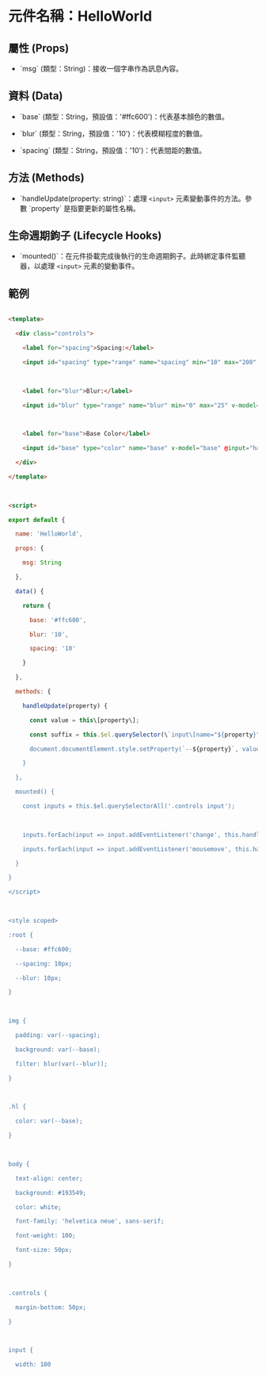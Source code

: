 # 元件名稱：HelloWorld

  

## 屬性 (Props)

- \`msg\` (類型：String)：接收一個字串作為訊息內容。

  

## 資料 (Data)

- \`base\` (類型：String，預設值：'#ffc600')：代表基本顏色的數值。

- \`blur\` (類型：String，預設值：'10')：代表模糊程度的數值。

- \`spacing\` (類型：String，預設值：'10')：代表間距的數值。

  

## 方法 (Methods)

- \`handleUpdate(property: string)\`：處理 `<input>` 元素變動事件的方法。參數 \`property\` 是指要更新的屬性名稱。

  

## 生命週期鉤子 (Lifecycle Hooks)

- \`mounted()\`：在元件掛載完成後執行的生命週期鉤子。此時綁定事件監聽器，以處理 `<input>` 元素的變動事件。

  

## 範例

  

```html

<template>

  <div class="controls">

    <label for="spacing">Spacing:</label>

    <input id="spacing" type="range" name="spacing" min="10" max="200" v-model="spacing" @input="handleUpdate('spacing')" data-sizing="px">

  

    <label for="blur">Blur:</label>

    <input id="blur" type="range" name="blur" min="0" max="25" v-model="blur" @input="handleUpdate('blur')" data-sizing="px">

  

    <label for="base">Base Color</label>

    <input id="base" type="color" name="base" v-model="base" @input="handleUpdate('base')">

  </div>

</template>

  

<script>

export default {

  name: 'HelloWorld',

  props: {

    msg: String

  },

  data() {

    return {

      base: '#ffc600',

      blur: '10',

      spacing: '10'

    }

  },

  methods: {

    handleUpdate(property) {

      const value = this\[property\];

      const suffix = this.$el.querySelector(\`input\[name="${property}"\]\`).dataset.sizing || '';

      document.documentElement.style.setProperty(`--${property}`, value + suffix);

    }

  },

  mounted() {

    const inputs = this.$el.querySelectorAll('.controls input');

  

    inputs.forEach(input => input.addEventListener('change', this.handleUpdate));

    inputs.forEach(input => input.addEventListener('mousemove', this.handleUpdate));

  }

}

</script>

  

<style scoped>

:root {

  --base: #ffc600;

  --spacing: 10px;

  --blur: 10px;

}

  

img {

  padding: var(--spacing);

  background: var(--base);

  filter: blur(var(--blur));

}

  

.hl {

  color: var(--base);

}

  

body {

  text-align: center;

  background: #193549;

  color: white;

  font-family: 'helvetica neue', sans-serif;

  font-weight: 100;

  font-size: 50px;

}

  

.controls {

  margin-bottom: 50px;

}

  

input {

  width: 100